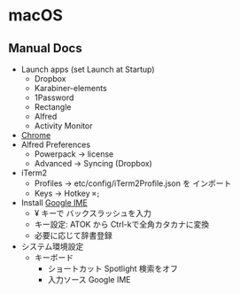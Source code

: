 # macOS

## Manual Docs

- Launch apps (set Launch at Startup)
  - Dropbox
  - Karabiner-elements
  - 1Password
  - Rectangle
  - Alfred
  - Activity Monitor
- [Chrome](./chrome.md)
- Alfred Preferences
  - Powerpack -> license
  - Advanced -> Syncing (Dropbox)
- iTerm2
  - Profiles -> etc/config/iTerm2Profile.json を インポート
  - Keys -> Hotkey `⌘;`
- Install [Google IME](https://www.google.co.jp/ime/)
  - ¥ キーで バックスラッシュを入力
  - キー設定: ATOK から Ctrl-kで全角カタカナに変換
  - 必要に応じて辞書登録
- システム環境設定
  - キーボード
    - ショートカット Spotlight 検索をオフ
    - 入力ソース Google IME
